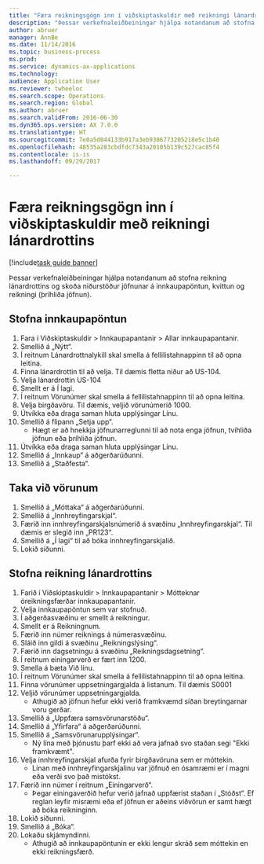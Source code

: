 ```yaml
--- 
title: "Færa reikningsgögn inn í viðskiptaskuldir með reikningi lánardrottins"
description: "Þessar verkefnaleiðbeiningar hjálpa notandanum að stofna reikning lánardrottins og skoða niðurstöður jöfnunar á innkaupapöntun, kvittun og reikningi (þríhliða jöfnun)."
author: abruer
manager: AnnBe
ms.date: 11/14/2016
ms.topic: business-process
ms.prod: 
ms.service: dynamics-ax-applications
ms.technology: 
audience: Application User
ms.reviewer: twheeloc
ms.search.scope: Operations
ms.search.region: Global
ms.author: abruer
ms.search.validFrom: 2016-06-30
ms.dyn365.ops.version: AX 7.0.0
ms.translationtype: HT
ms.sourcegitcommit: 7e0a5d044133b917a3eb9386773205218e5c1b40
ms.openlocfilehash: 48535a283cbdfdc7343a20105b139c527cac85f4
ms.contentlocale: is-is
ms.lasthandoff: 09/29/2017

---
```

# <a name="key-invoice-data-into-accounts-payable-using-a-vendor-invoice"></a>Færa reikningsgögn inn í viðskiptaskuldir með reikningi lánardrottins

[!include[task guide banner](../../includes/task-guide-banner.md)]

Þessar verkefnaleiðbeiningar hjálpa notandanum að stofna reikning lánardrottins og skoða niðurstöður jöfnunar á innkaupapöntun, kvittun og reikningi (þríhliða jöfnun).


## <a name="create-a-purchase-order"></a>Stofna innkaupapöntun
1. Fara í Viðskiptaskuldir > Innkaupapantanir > Allar innkaupapantanir.
2. Smellið á „Nýtt“.
3. Í reitnum Lánardrottnalykill skal smella á fellilistahnappinn til að opna leitina.
4. Finna lánardrottin til að velja. Til dæmis fletta niður að US-104.
5. Velja lánardrottin US-104
6. Smellt er á Í lagi.
7. Í reitnum Vörunúmer skal smella á fellilistahnappinn til að opna leitina.
8. Velja birgðavöru. Til dæmis, veljið vörunúmerið 1000.
9. Útvíkka eða draga saman hluta upplýsingar Línu.
10. Smellið á flipann „Setja upp“.
    * Hægt er að hnekkja jöfnunarreglunni til að nota enga jöfnun, tvíhliða jöfnun eða þríhliða jöfnun.  
11. Útvíkka eða draga saman hluta upplýsingar Línu.
12. Smellið á „Innkaup“ á aðgerðarúðunni.
13. Smellið á „Staðfesta“.

## <a name="receive-the-products"></a>Taka við vörunum
1. Smellið á „Móttaka“ á aðgerðarúðunni.
2. Smellið á „Innhreyfingarskjal“.
3. Færið inn innhreyfingarskjalsnúmerið á svæðinu „Innhreyfingarskjal“. Til dæmis er slegið inn „PR123“.
4. Smellið á „Í lagi“ til að bóka innhreyfingarskjalið.
5. Lokið síðunni.

## <a name="create-a-vendor-invoice"></a>Stofna reikning lánardrottins
1. Farið í Viðskiptaskuldir > Innkaupapantanir > Mótteknar óreikningsfærðar innkaupapantanir.
2. Velja innkaupapöntun sem var stofnuð.
3. Í aðgerðasvæðinu er smellt á reikningur.
4. Smellt er á Reikningnum.
5. Færið inn númer reiknings á númerasvæðinu.
6. Sláið inn gildi á svæðinu „Reikningslýsing“.
7. Færið inn dagsetningu á svæðinu „Reikningsdagsetning“.
8. Í reitnum einingarverð er fært inn 1200.
9. Smella á bæta Við línu.
10. Í reitnum Vörunúmer skal smella á fellilistahnappinn til að opna leitina.
11. Finna vörunúmer uppsetningargjalda á listanum. Til dæmis S0001
12. Veljið vörunúmer uppsetningargjalda.
    * Athugið að jöfnun hefur ekki verið framkvæmd síðan breytingarnar voru gerðar.  
13. Smellið á „Uppfæra samsvörunarstöðu“.
14. Smellið á „Yfirfara“ á aðgerðarúðunni.
15. Smellið á „Samsvörunarupplýsingar“.
    * Ný lína með þjónustu þarf ekki að vera jafnað svo staðan segi "Ekki framkvæmt".  
16. Velja innhreyfingarskjal afurða fyrir birgðavöruna sem er móttekin.
    * Línan með innhreyfingarskjalinu var jöfnuð en ósamræmi er í magni eða verði svo það mistókst.  
17. Færið inn númer í reitnum „Einingarverð“.
    * Þegar einingaverðið hefur verið jafnað uppfærist staðan í „Stóðst“. Ef reglan leyfir misræmi eða ef jöfnun er aðeins viðvörun er samt hægt að bóka reikninginn.  
18. Lokið síðunni.
19. Smellið á „Bóka“.
20. Lokaðu skjámyndinni.
    * Athugið að innkaupapöntunin er ekki lengur skráð sem móttekin en ekki reikningsfærð.  


